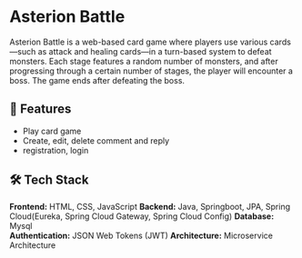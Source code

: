 # Asterion Battle

Asterion Battle is a web-based card game where players use various cards—such as attack and healing cards—in a turn-based system to defeat monsters.
Each stage features a random number of monsters, and after progressing through a certain number of stages, the player will encounter a boss. The game ends after defeating the boss.

## 🚀 Features
- Play card game
- Create, edit, delete comment and reply
- registration, login 



## 🛠️ Tech Stack
**Frontend:** HTML, CSS, JavaScript
**Backend:** Java, Springboot, JPA, Spring Cloud(Eureka, Spring Cloud Gateway, Spring Cloud Config)
**Database:** Mysql  
**Authentication:** JSON Web Tokens (JWT)
**Architecture:** Microservice Architecture
